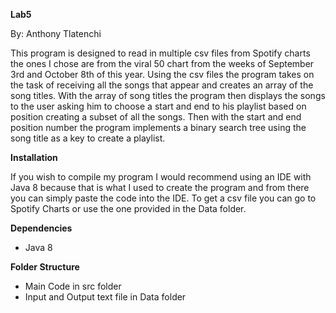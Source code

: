 **Lab5**

By: Anthony Tlatenchi

This program is designed to read in multiple csv files from Spotify charts the ones I chose are from the viral 50 chart from the weeks of September 3rd and October 8th of this year. Using the csv files the program takes on the task of receiving all the songs that appear and creates an array of the song titles. With the array of song titles the program then displays the songs to the user asking him to choose a start and end to his playlist based on position creating a subset of all the songs. Then with the start and end position number the program implements a binary search tree using the song title as a key to create a playlist. 


**Installation**

If you wish to compile my program I would recommend using an IDE with Java 8 because that is what I used to create the program and from there you can simply paste the code into the IDE. To get a csv file you can go to Spotify Charts or use the one provided in the Data folder.

**Dependencies**

* Java 8

**Folder Structure**

* Main Code in src folder
* Input and Output text file in Data folder
